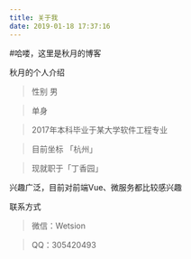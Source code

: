 ```yaml
---
title: 关于我
date: 2019-01-18 17:37:16
---
```

#哈喽，这里是秋月的博客

秋月的个人介绍
> 性别 男

> 单身

> 2017年本科毕业于某大学软件工程专业

> 目前坐标 「杭州」

> 现就职于「丁香园」 


兴趣广泛，目前对前端Vue、微服务都比较感兴趣

联系方式
> 微信：Wetsion

> QQ：305420493